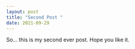```yaml
---
layout: post
title: "Second Post "
date: 2021-09-29
---
```


So... this is my second ever post. Hope you like it.
